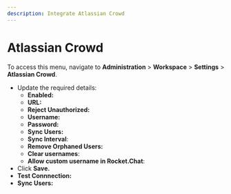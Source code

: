 ```yaml
---
description: Integrate Atlassian Crowd
---
```


# Atlassian Crowd

To access this menu, navigate to **Administration** > **Workspace** > **Settings** > **Atlassian Crowd**.

* Update the required details:
  * **Enabled:**
  * **URL:**
  * **Reject Unauthorized:**
  * **Username:**
  * **Password:**
  * **Sync Users:**
  * **Sync Interval**:
  * **Remove Orphaned Users:**
  * **Clear usernames**:
  * **Allow custom username in Rocket.Chat**:
* Click **Save.**
* **Test Connnection:**
* **Sync Users:**

